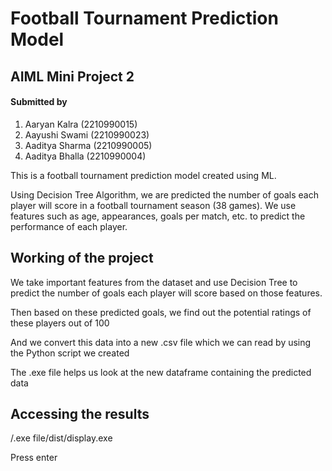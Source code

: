 # Football Tournament Prediction Model
## AIML Mini Project 2
#### Submitted by
1. Aaryan Kalra (2210990015)
2. Aayushi Swami (2210990023)
3. Aaditya Sharma (2210990005)
4. Aaditya Bhalla (2210990004)

This is a football tournament prediction model created using ML. 

Using Decision Tree Algorithm, we are predicted the number of goals each player will score in a football tournament season (38 games). 
We use features such as age, appearances, goals per match, etc. to predict the performance of each player.

## Working of the project
We take important features from the dataset and use Decision Tree to predict the number of goals each player will score based on those features.

Then based on these predicted goals, we find out the potential ratings of these players out of 100

And we convert this data into a new .csv file which we can read by using the Python script we created

The .exe file helps us look at the new dataframe containing the predicted data

## Accessing the results
/.exe file/dist/display.exe

Press enter